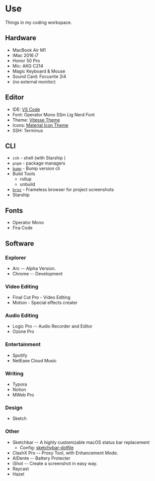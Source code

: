 # Use

Things in my coding workspace.

## Hardware

- MacBook Air M1
- iMac 2016 i7
- Honor 50 Pro
- Mic: AKG C214
- Magic Keyboard & Mouse
- Sound Card: Focusrite 2i4
- (no external monitor)

## Editor

- IDE: [VS Code](https://code.visualstudio.com/)
- Font: Operator Mono SSm Lig Nerd Font
- Theme: [Vitesse Theme](https://github.com/antfu/vscode-theme-vitesse)
- Icons: [Material Icon Theme](https://marketplace.visualstudio.com/items?itemName=PKief.material-icon-theme)
- SSH: Terminus

## CLI

- `zsh` - shell (with Starship )
- `pnpm` - package managers
- [`bump`](https://github.com/Innei/bump-version) - Bump version cli
- Build Tools
  - rollup
  - unbuild
- [`broz`](https://github.com/antfu/broz) - Frameless browser for project screenshots
- Starship

## Fonts

- Operator Mono
- Fira Code

## Software

### Explorer

- Arc -- Alpha Version.
- Chrome -- Development

### Video Editing

- Final Cut Pro - Video Editing
- Motion - Special effects creater

### Audio Editing

- Logic Pro -- Audio Recorder and Editor
- Ozone Pro

### Entertainment

- Spotify
- NetEase Cloud Music

### Writing

- Typora
- Notion
- MWeb Pro

### Design

- Sketch

### Other

- Sketchbar -- A highly customizable macOS status bar replacement
  - Config: [sketchybar-dotfile](https://github.com/wibus-wee/sketchybar-dotfile)
- ClashX Pro -- Proxy Tool, with Enhancement Mode.
- AIDente -- Battery Protecter
- iShot -- Create a screenshot in easy way.
- Raycast
- Hazel
